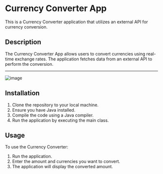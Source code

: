 # Currency Converter App

This is a Currency Converter application that utilizes an external API for currency conversion.

## Description

The Currency Converter App allows users to convert currencies using real-time exchange rates. The application fetches data from an external API to perform the conversion.
___
![image](https://github.com/user-attachments/assets/5bffccb8-0d26-4359-9181-e7002180dd3e)

## Installation

1. Clone the repository to your local machine.
2. Ensure you have Java installed.
3. Compile the code using a Java compiler.
4. Run the application by executing the main class.

## Usage

To use the Currency Converter:
1. Run the application.
2. Enter the amount and currencies you want to convert.
3. The application will display the converted amount.
